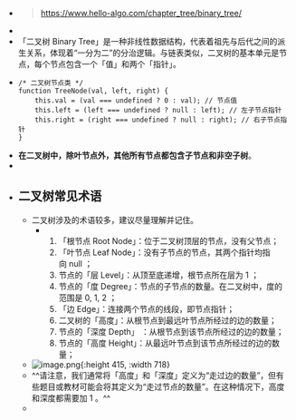- > https://www.hello-algo.com/chapter_tree/binary_tree/
-
- 「二叉树 Binary Tree」是一种非线性数据结构，代表着祖先与后代之间的派生关系，体现着“一分为二”的分治逻辑。与链表类似，二叉树的基本单元是节点，每个节点包含一个「值」和两个「指针」。
- ```
  /* 二叉树节点类 */
  function TreeNode(val, left, right) {
      this.val = (val === undefined ? 0 : val); // 节点值
      this.left = (left === undefined ? null : left); // 左子节点指针
      this.right = (right === undefined ? null : right); // 右子节点指针
  }
  ```
- **在二叉树中，除叶节点外，其他所有节点都包含子节点和非空子树**。
-
- ## 二叉树常见术语
	- 二叉树涉及的术语较多，建议尽量理解并记住。
		- 1. 「根节点 Root Node」：位于二叉树顶层的节点，没有父节点；
		  2. 「叶节点 Leaf Node」：没有子节点的节点，其两个指针均指向 null ；
		  3. 节点的「层 Level」：从顶至底递增，根节点所在层为 1 ；
		  4. 节点的「度 Degree」：节点的子节点的数量。在二叉树中，度的范围是 0, 1, 2 ；
		  5. 「边 Edge」：连接两个节点的线段，即节点指针；
		  6. 二叉树的「高度」：从根节点到最远叶节点所经过的边的数量；
		  7. 节点的「深度 Depth」 ：从根节点到该节点所经过的边的数量；
		  8. 节点的「高度 Height」：从最远叶节点到该节点所经过的边的数量；
	- ![image.png](../assets/image_1684925008325_0.png){:height 415, :width 718}
	- ^^请注意，我们通常将「高度」和「深度」定义为“走过边的数量”，但有些题目或教材可能会将其定义为“走过节点的数量”。在这种情况下，高度和深度都需要加 1 。^^
	-